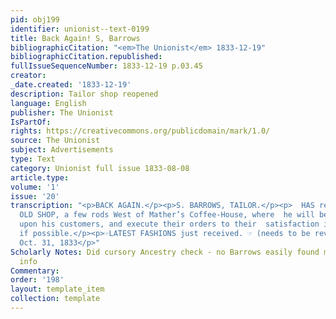 ```yaml
---
pid: obj199
identifier: unionist--text-0199
title: Back Again! S, Barrows
bibliographicCitation: "<em>The Unionist</em> 1833-12-19"
bibliographicCitation.republished: 
fullIssueSequenceNumber: 1833-12-19 p.03.45
creator: 
_date.created: '1833-12-19'
description: Tailor shop reopened
language: English
publisher: The Unionist
IsPartOf: 
rights: https://creativecommons.org/publicdomain/mark/1.0/
source: The Unionist
subject: Advertisements
type: Text
category: Unionist full issue 1833-08-08
article.type: 
volume: '1'
issue: '20'
transcription: "<p>BACK AGAIN.</p><p>S. BARROWS, TAILOR.</p><p>  HAS removed to his
  OLD SHOP, a few rods West of Mather’s Coffee-House, where  he will be happy to wait
  upon his customers, and execute their orders to their  satisfaction in all respects,
  if possible.</p><p>☞LATEST FASHIONS just received. ☞ (needs to be reversed)</p><p>Brooklyn,
  Oct. 31, 1833</p>"
Scholarly Notes: Did cursory Ancestry check - no Barrows easily found matching this
  info
Commentary: 
order: '198'
layout: template_item
collection: template
---
```

